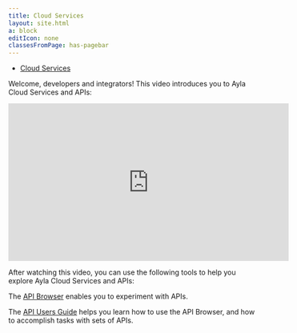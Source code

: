 ```yaml
---
title: Cloud Services
layout: site.html
a: block
editIcon: none
classesFromPage: has-pagebar
---
```


<aside id="pagebar" class="d-xl-block collapse">
  <ul>
    <li><a href="#core-title">Cloud Services</a></li>
  </ul>
</aside>

Welcome, developers and integrators! This video introduces you to Ayla Cloud Services and APIs:

<iframe 
  width="560" 
  height="315" 
  src="https://www.youtube.com/embed/3V5X-NXsIL0" 
  frameborder="0" 
  allow="accelerometer; autoplay; encrypted-media; gyroscope; picture-in-picture" 
  allowfullscreen>
</iframe>

After watching this video, you can use the following tools to help you explore Ayla Cloud Services and APIs:

The [API Browser](api-browser) enables you to experiment with APIs. 

The [API Users Guide](api-users-guide) helps you learn how to use the API Browser, and how to accomplish tasks with sets of APIs.
